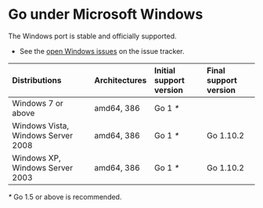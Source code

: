 # Go under Microsoft Windows

The Windows port is stable and officially supported.

  * See the [open Windows issues](https://github.com/golang/go/issues?q=is%3Aopen+is%3Aissue+label%3Aos-windows) on the issue tracker.

| **Distributions**                  | **Architectures** | **Initial support version** | **Final support version** |
|:-----------------------------------|:------------------|:----------------------------|:--------------------------|
| Windows 7 or above                 | amd64, 386        | Go 1 _*_                    |           |
| Windows Vista, Windows Server 2008 | amd64, 386        | Go 1 _*_                    | Go 1.10.2 |
| Windows XP, Windows Server 2003    | amd64, 386        | Go 1 _*_                    | Go 1.10.2 |

_*_ Go 1.5 or above is recommended.